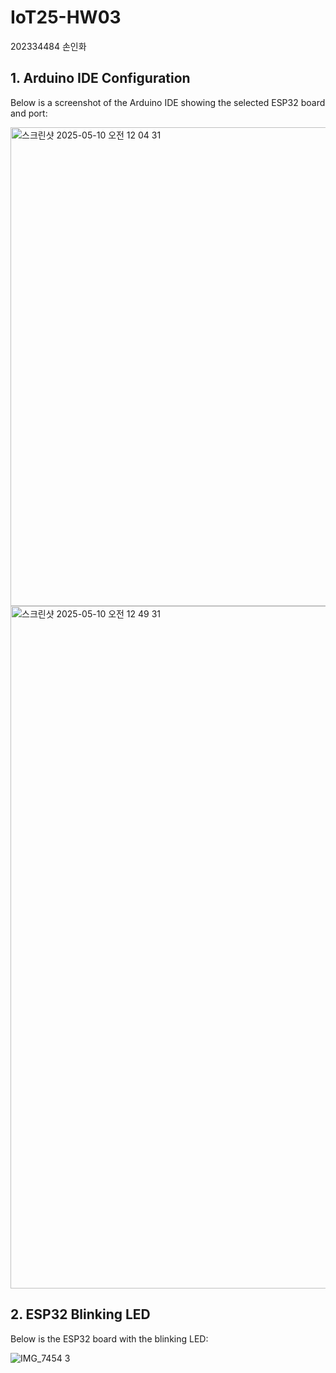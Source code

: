 # IoT25-HW03
202334484 손인화

## 1. Arduino IDE Configuration
Below is a screenshot of the Arduino IDE showing the selected ESP32 board and port:

<img width="766" alt="스크린샷 2025-05-10 오전 12 04 31" src="https://github.com/user-attachments/assets/738627f0-2d93-4421-ac87-eee4551b4eea" />

<img width="1092" alt="스크린샷 2025-05-10 오전 12 49 31" src="https://github.com/user-attachments/assets/9ff8875e-a807-41e6-9a90-556d54aecb62" />


## 2. ESP32 Blinking LED
Below is the ESP32 board with the blinking LED:

![IMG_7454 3](https://github.com/user-attachments/assets/ea609225-c1cf-450f-9b0b-cd17ee691ed7)
